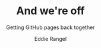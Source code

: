 ---
layout: post
title: "And we're off"
author: "Eddie Rangel"
subtitle: "Getting GitHub pages back together"
category: Software
tags: [GitHubPages, Jekyll, GitHub]
---